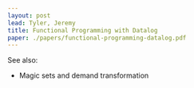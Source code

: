 ```yaml
---
layout: post
lead: Tyler, Jeremy
title: Functional Programming with Datalog
paper: ./papers/functional-programming-datalog.pdf
---
```


See also:
- Magic sets and demand transformation
